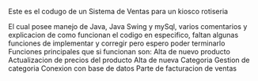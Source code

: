 Este es el codugo de un Sistema de Ventas para un kiosco rotiseria

El cual posee manejo de Java, Java Swing y mySql, varios comentarios y explicacion de como funcionan el codigo en especifico, faltan algunas funciones de implementar y corregir pero espero poder terminarlo
Funciones principales que si funcionan son:
  Alta de nuevo producto 
  Actualizacion de precios del producto
  Alta de nueva Categoria
  Gestion de categoria
  Conexion con base de datos
  Parte de facturacion de ventas
